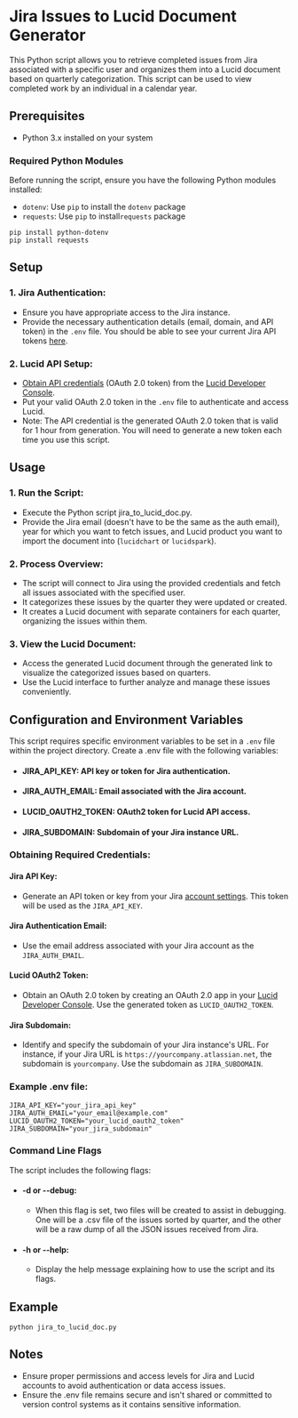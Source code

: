 # Jira Issues to Lucid Document Generator
This Python script allows you to retrieve completed issues from Jira associated with a specific user and organizes them into a Lucid document based on quarterly categorization.
This script can be used to view completed work by an individual in a calendar year.

## Prerequisites
* Python 3.x installed on your system

### Required Python Modules

Before running the script, ensure you have the following Python modules installed:
* `dotenv`: Use `pip` to install the `dotenv` package
* `requests`: Use `pip` to install`requests` package
```
pip install python-dotenv
pip install requests
```

## Setup
### 1. Jira Authentication:
* Ensure you have appropriate access to the Jira instance.
* Provide the necessary authentication details (email, domain, and API token) in the `.env` file. You should be able to see your current Jira API tokens [here](https://id.atlassian.com/manage-profile/security/api-tokens).

### 2. Lucid API Setup:
* [Obtain API credentials](https://developer.lucid.co/rest-api/v1/#using-oauth2) (OAuth 2.0 token) from the [Lucid Developer Console](https://developer.lucid.co/guides/#unlocking-developer-tools).
* Put your valid OAuth 2.0 token in the `.env` file to authenticate and access Lucid.
* Note: The API credential is the generated OAuth 2.0 token that is valid for 1 hour from generation. You will need to generate a new token each time you use this script.

## Usage
### 1. Run the Script:
* Execute the Python script jira_to_lucid_doc.py.
* Provide the Jira email (doesn't have to be the same as the auth email), year for which you want to fetch issues, and Lucid product you want to import the document into (`lucidchart` or `lucidspark`).

### 2. Process Overview:
* The script will connect to Jira using the provided credentials and fetch all issues associated with the specified user.
* It categorizes these issues by the quarter they were updated or created.
* It creates a Lucid document with separate containers for each quarter, organizing the issues within them.

### 3. View the Lucid Document:
* Access the generated Lucid document through the generated link to visualize the categorized issues based on quarters.
* Use the Lucid interface to further analyze and manage these issues conveniently.

## Configuration and Environment Variables
This script requires specific environment variables to be set in a `.env` file within the project directory. Create a .env file with the following variables:

* #### JIRA_API_KEY: API key or token for Jira authentication.
* #### JIRA_AUTH_EMAIL: Email associated with the Jira account.
* #### LUCID_OAUTH2_TOKEN: OAuth2 token for Lucid API access.
* #### JIRA_SUBDOMAIN: Subdomain of your Jira instance URL.

### Obtaining Required Credentials:
#### Jira API Key:
* Generate an API token or key from your Jira [account settings](https://id.atlassian.com/manage-profile/security/api-tokens). This token will be used as the `JIRA_API_KEY`.
#### Jira Authentication Email:
* Use the email address associated with your Jira account as the `JIRA_AUTH_EMAIL`.
#### Lucid OAuth2 Token:
* Obtain an OAuth 2.0 token by creating an OAuth 2.0 app in your [Lucid Developer Console](https://developer.lucid.co/guides/#oauth-2-0-client-creation). Use the generated token as `LUCID_OAUTH2_TOKEN`.
#### Jira Subdomain:
* Identify and specify the subdomain of your Jira instance's URL. For instance, if your Jira URL is `https://yourcompany.atlassian.net`, the subdomain is `yourcompany`. Use the subdomain as `JIRA_SUBDOMAIN`.

### Example .env file:
```
JIRA_API_KEY="your_jira_api_key"
JIRA_AUTH_EMAIL="your_email@example.com"
LUCID_OAUTH2_TOKEN="your_lucid_oauth2_token"
JIRA_SUBDOMAIN="your_jira_subdomain"
```
### Command Line Flags
The script includes the following flags:

* #### -d or --debug: 
    * When this flag is set, two files will be created to assist in debugging. One will be a .csv file of the issues sorted by quarter, and the other will be a raw dump of all the JSON issues received from Jira.

* #### -h or --help: 
     * Display the help message explaining how to use the script and its flags.

## Example
```
python jira_to_lucid_doc.py
```
## Notes
* Ensure proper permissions and access levels for Jira and Lucid accounts to avoid authentication or data access issues.
* Ensure the .env file remains secure and isn't shared or committed to version control systems as it contains sensitive information.